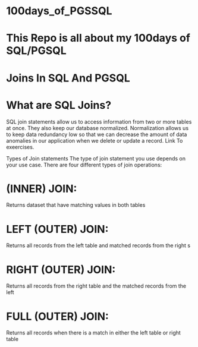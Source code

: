 # 100days_of_PGSSQL

# This Repo is all about my 100days of SQL/PGSQL

# Joins In SQL And PGSQL

# What are SQL Joins?

SQL join statements allow us to access information from two or more tables at once. They also keep our database
normalized. Normalization allows us to keep data redundancy low so that we can decrease the amount of data
anomalies in our application when we delete or update a record.
Link To exeercises.

Types of Join statements
The type of join statement you use depends on your use case. There are four different types of join operations:

# (INNER) JOIN: 
Returns dataset that have matching values in both tables
# LEFT (OUTER) JOIN: 
Returns all records from the left table and matched records from the right s
# RIGHT (OUTER) JOIN: 
Returns all records from the right table and the matched records from the left
# FULL (OUTER) JOIN: 
Returns all records when there is a match in either the left table or right table

